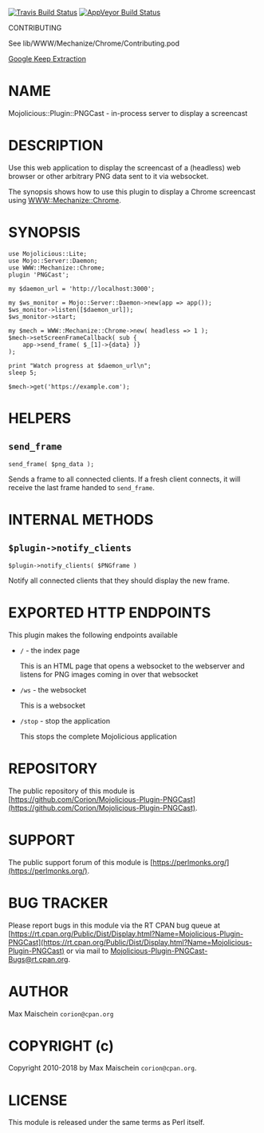 
[![Travis Build Status](https://travis-ci.org/Corion/Mojolicious-Plugin-PNGCast.svg?branch=master)](https://travis-ci.org/Corion/Mojolicious-Plugin-PNGCast)
[![AppVeyor Build Status](https://ci.appveyor.com/api/projects/status/github/Corion/Mojolicious-Plugin-PNGCast?branch=master&svg=true)](https://ci.appveyor.com/project/Corion/Mojolicious-Plugin-PNGCast)

CONTRIBUTING

See lib/WWW/Mechanize/Chrome/Contributing.pod

[Google Keep Extraction](https://github.com/Corion/WWW-Mechanize-Chrome/raw/master/demo/keep-export-demo.mp4)

# NAME

Mojolicious::Plugin::PNGCast - in-process server to display a screencast

# DESCRIPTION

Use this web application to display the screencast of a (headless) web browser
or other arbitrary PNG data sent to it via websocket.

The synopsis shows how to use this plugin to display
a Chrome screencast using [WWW::Mechanize::Chrome](https://metacpan.org/pod/WWW::Mechanize::Chrome).

# SYNOPSIS

    use Mojolicious::Lite;
    use Mojo::Server::Daemon;
    use WWW::Mechanize::Chrome;
    plugin 'PNGCast';

    my $daemon_url = 'http://localhost:3000';

    my $ws_monitor = Mojo::Server::Daemon->new(app => app());
    $ws_monitor->listen([$daemon_url]);
    $ws_monitor->start;

    my $mech = WWW::Mechanize::Chrome->new( headless => 1 );
    $mech->setScreenFrameCallback( sub {
        app->send_frame( $_[1]->{data} )}
    );

    print "Watch progress at $daemon_url\n";
    sleep 5;

    $mech->get('https://example.com');

# HELPERS

## `send_frame`

    send_frame( $png_data );

Sends a frame to all connected clients. If a fresh client connects, it will
receive the last frame handed to `send_frame`.

# INTERNAL METHODS

## `$plugin->notify_clients`

    $plugin->notify_clients( $PNGframe )

Notify all connected clients that they should display the new frame.

# EXPORTED HTTP ENDPOINTS

This plugin makes the following endpoints available

- `/` - the index page

    This is an HTML page that opens a websocket to the webserver and listens for
    PNG images coming in over that websocket

- `/ws` - the websocket

    This is a websocket

- `/stop` - stop the application

    This stops the complete Mojolicious application

# REPOSITORY

The public repository of this module is
[https://github.com/Corion/Mojolicious-Plugin-PNGCast](https://github.com/Corion/Mojolicious-Plugin-PNGCast).

# SUPPORT

The public support forum of this module is [https://perlmonks.org/](https://perlmonks.org/).

# BUG TRACKER

Please report bugs in this module via the RT CPAN bug queue at
[https://rt.cpan.org/Public/Dist/Display.html?Name=Mojolicious-Plugin-PNGCast](https://rt.cpan.org/Public/Dist/Display.html?Name=Mojolicious-Plugin-PNGCast)
or via mail to [Mojolicious-Plugin-PNGCast-Bugs@rt.cpan.org](mailto:Mojolicious-Plugin-PNGCast-Bugs@rt.cpan.org).

# AUTHOR

Max Maischein `corion@cpan.org`

# COPYRIGHT (c)

Copyright 2010-2018 by Max Maischein `corion@cpan.org`.

# LICENSE

This module is released under the same terms as Perl itself.
